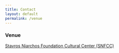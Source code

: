 ```yaml
---
title: Contact
layout: default
permalink: /venue
---
```



### Venue

<a href="https://www.snfcc.org/default.aspx">Stavros Niarchos Foundation Cultural Center (SNFCC)</a>
